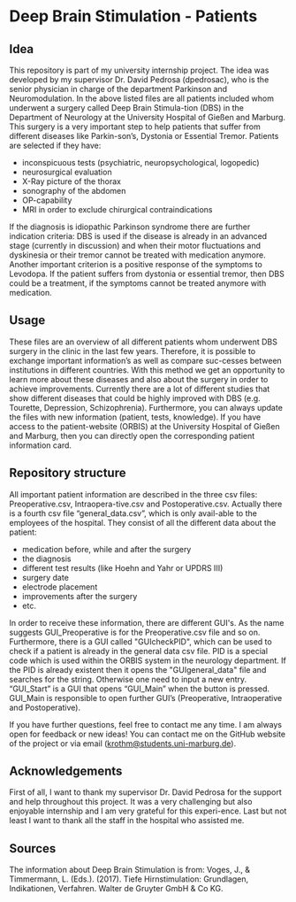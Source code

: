 # Deep Brain Stimulation - Patients 

## Idea
This repository is part of my university internship project. 
The idea was developed by my supervisor Dr. David Pedrosa (dpedrosac), who is the senior physician in charge of the department Parkinson and Neuromodulation. 
In the above listed files are all patients included whom underwent a surgery called Deep Brain Stimula-tion (DBS) in the Department of Neurology at the University Hospital of Gießen and Marburg.
This surgery is a very important step to help patients that suffer from different diseases like Parkin-son’s, Dystonia or Essential Tremor. 
Patients are selected if they have:
-	inconspicuous tests (psychiatric, neuropsychological, logopedic)
-	neurosurgical evaluation
-	X-Ray picture of the thorax
-	sonography of the abdomen
-	OP-capability
-	MRI in order to exclude chirurgical contraindications

If the diagnosis is idiopathic Parkinson syndrome there are further indication criteria: DBS is used if the disease is already in an advanced stage (currently in discussion) and when their motor fluctuations and dyskinesia or their tremor cannot be treated with medication anymore. Another important criterion is a positive response of the symptoms to Levodopa. If the patient suffers from dystonia or essential tremor, then DBS could be a treatment, if the symptoms cannot be treated anymore with medication. 

## Usage
These files are an overview of all different patients whom underwent DBS surgery in the clinic in the last few years. Therefore, it is possible to exchange important information’s as well as compare suc-cesses between institutions in different countries. With this method we get an opportunity to learn more about these diseases and also about the surgery in order to achieve improvements. Currently there are a lot of different studies that show different diseases that could be highly improved with DBS (e.g. Tourette, Depression, Schizophrenia). 
Furthermore, you can always update the files with new information (patient, tests, knowledge). If you have access to the patient-website (ORBIS) at the University Hospital of Gießen and Marburg, then you can directly open the corresponding patient information card.

## Repository structure
All important patient information are described in the three csv files: Preoperative.csv, Intraopera-tive.csv and Postoperative.csv. Actually there is a fourth csv file “general_data.csv”, which is only avail-able to the employees of the hospital. 
They consist of all the different data about the patient:   
-	medication before, while and after the surgery
-	the diagnosis
-	different test results (like Hoehn and Yahr or UPDRS III)
-	surgery date
-	electrode placement
-	improvements after the surgery 
-	etc. 

In order to receive these information, there are different GUI's. As the name suggests GUI_Preoperative is for the Preoperative.csv file and so on. Furthermore, there is a GUI called "GUIcheckPID", which can be used to check if a patient is already in the general data csv file. PID is a special code which is used within the ORBIS system in the neurology department. If the PID is already existent then it opens the "GUIgeneral_data" file and searches for the string. Otherwise one need to input a new entry. 
“GUI_Start” is a GUI that opens “GUI_Main” when the button is pressed. GUI_Main is responsible to open further GUI’s (Preoperative, Intraoperative and Postoperative). 

If you have further questions, feel free to contact me any time. I am always open for feedback or new ideas! You can contact me on the GitHub website of the project or via email (krothm@students.uni-marburg.de).

## Acknowledgements
First of all, I want to thank my supervisor Dr. David Pedrosa for the support and help throughout this project. It was a very challenging but also enjoyable internship and I am very grateful for this experi-ence. Last but not least I want to thank all the staff in the hospital who assisted me. 

## Sources
The information about Deep Brain Stimulation is from: Voges, J., & Timmermann, L. (Eds.). (2017). Tiefe Hirnstimulation: Grundlagen, Indikationen, Verfahren. Walter de Gruyter GmbH & Co KG.
